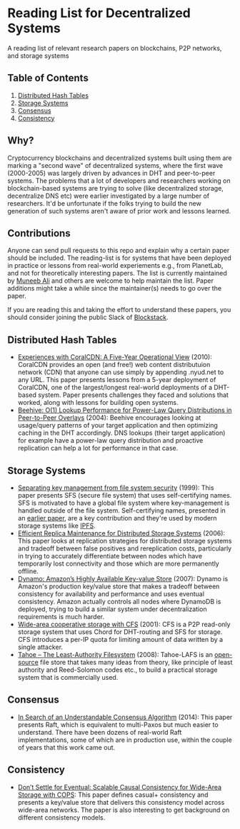 # Reading List for Decentralized Systems
A reading list of relevant research papers on blockchains, P2P networks, and storage systems

## <a name='TOC'>Table of Contents</a>

  1. [Distributed Hash Tables](#dht)
  2. [Storage Systems](#storage)
  3. [Consensus](#consensus)
  4. [Consistency](#consistency)
  
## Why?
Cryptocurrency blockchains and decentralized systems built using them are marking a "second wave" of decentralized systems, where the first wave (2000-2005) was largely driven by advances in DHT and peer-to-peer systems. The problems that a lot of developers and researchers working on blockchain-based systems are trying to solve (like decentralized storage, decentralize DNS etc) were earlier investigated by a large number of researchers. It'd be unfortunate if the folks trying to build the new generation of such systems aren't aware of prior work and lessons learned.

## Contributions
Anyone can send pull requests to this repo and explain why a certain paper should be included. The reading-list is for systems that have been deployed in practice or lessons from real-world experiements e.g., from PlanetLab, and not for theoretically interesting papers. The list is currently maintained by [Muneeb Ali](http://twitter.com/muneeb) and others are welcome to help maintain the list. Paper additions might take a while since the maintainer(s) needs to go over the paper.

If you are reading this and taking the effort to understand these papers, you should consider joining the public Slack of [Blockstack](http://blockstack.org).

## <a name='dht'> Distributed Hash Tables
* [Experiences with CoralCDN: A Five-Year Operational View](http://www.cs.princeton.edu/~mfreed/docs/coral-nsdi10.pdf) (2010): CoralCDN provides an open (and free!) web content distributuion network (CDN) that anyone can use simply by appending .nyud.net to any URL. This paper presents lessons from a 5-year deployment of CoralCDN, one of the largest/longest real-world deployments of a DHT-based system. Paper presents challenges they faced and solutions that worked, along with lessons for building open systems.
* [Beehive: O(1) Lookup Performance for Power-Law Query Distributions in Peer-to-Peer Overlays](https://www.cs.cornell.edu/people/egs/papers/beehive.pdf) (2004): Beehive encourages looking at usage/query patterns of your target application and then optimizing caching in the DHT accordingly. DNS lookups (their target application) for example have a power-law query distribution and proactive replication can help a lot for performance in that case.

## <a name='storage'> Storage Systems
* [Separating key management from file system security](https://pdos.csail.mit.edu/papers/sfs:sosp99.pdf) (1999): This paper presents SFS (secure file system) that uses self-certifying names. SFS is motivated to have a global file system where key-management is handled outside of the file system. Self-certifying names, presented in an [earlier paper](http://citeseerx.ist.psu.edu/viewdoc/download?doi=10.1.1.43.8989&rep=rep1&type=pdf), are a key contribution and they're used by modern storage systems like [IPFS](http://ipfs.io). 
* [Efficient Replica Maintenance for Distributed Storage Systems](http://oceanstore.cs.berkeley.edu/publications/papers/pdf/carbonite06.pdf) (2006): This paper looks at replication strategies for distributed storage systems and tradeoff between false positives and rereplication costs, particularly in trying to accurately differentiate between nodes which have temporarily lost connectivity and those which are more permanently offline.
* [Dynamo: Amazon’s Highly Available Key-value Store](http://www.allthingsdistributed.com/files/amazon-dynamo-sosp2007.pdf) (2007): Dynamo is Amazon's production key/value store that makes a tradeoff between consistency for availability and performance and uses eventual consistency. Amazon actually controls all nodes where DynamoDB is deployed, trying to build a similar system under decentralization requirements is much harder.
* [Wide-area cooperative storage with CFS](https://pdos.csail.mit.edu/papers/cfs:sosp01/cfs_sosp.pdf) (2001): CFS is a P2P read-only storage system that uses Chord for DHT-routing and SFS for storage. CFS introduces a per-IP quota for limiting amount of data written by a single attacker.
* [Tahoe – The Least-Authority Filesystem](https://eprint.iacr.org/2012/524.pdf) (2008): Tahoe-LAFS is an [open-source](https://tahoe-lafs.org/trac/tahoe-lafs) file store that takes many ideas from theory, like principle of least authority and Reed-Solomon codes etc., to build a practical storage system that is commercially used. 

## <a name='consensus'> Consensus
* [In Search of an Understandable Consensus Algorithm](https://www.usenix.org/system/files/conference/atc14/atc14-paper-ongaro.pdf) (2014): This paper presents Raft, which is equivalent to multi-Paxos but much easier to understand. There have been dozens of real-world Raft implementations, some of which are in production use, within the couple of years that this work came out.

## <a name='consistency'> Consistency
* [Don’t Settle for Eventual: Scalable Causal Consistency for Wide-Area Storage with COPS](http://www-bcf.usc.edu/~wyattllo/papers/cops-sosp11.pdf): This paper defines casual+ consistency and presents a key/value store that delivers this consistency model across wide-area networks. The paper is also interesting to get background on different consistency models.
